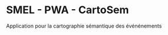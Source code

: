 SMEL - PWA - CartoSem
===============

Application pour la cartographie sémantique des événénements


